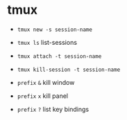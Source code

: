 # tmux

* `tmux new -s session-name`

* `tmux ls` list-sessions

* `tmux attach -t session-name`

* `tmux kill-session -t session-name`

* `prefix` `&` kill window

* `prefix` `x` kill panel

* `prefix` `?` list key bindings
